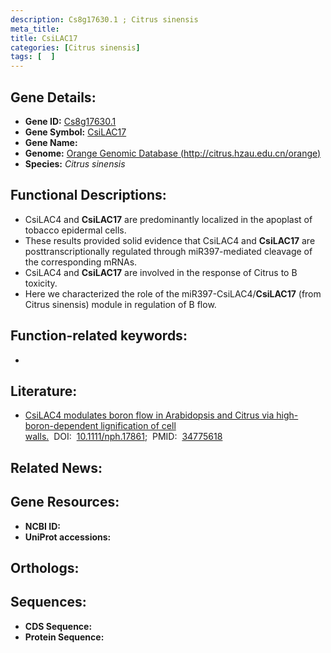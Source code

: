 ```yaml
---
description: Cs8g17630.1 ; Citrus sinensis
meta_title:
title: CsiLAC17
categories: [Citrus sinensis]
tags: [  ]
---
```


## Gene Details:
- **Gene ID:** [Cs8g17630.1]()
- **Gene Symbol:** <u>CsiLAC17</u>
- **Gene Name:** 
- **Genome:** [Orange Genomic Database (http://citrus.hzau.edu.cn/orange)]()
- **Species:** *Citrus sinensis*

## Functional Descriptions:
   - CsiLAC4 and **CsiLAC17** are predominantly localized in the apoplast of tobacco epidermal cells.
   - These results provided solid evidence that CsiLAC4 and **CsiLAC17** are posttranscriptionally regulated through miR397-mediated cleavage of the corresponding mRNAs.
   - CsiLAC4 and **CsiLAC17** are involved in the response of Citrus to B toxicity.
   - Here we characterized the role of the miR397-CsiLAC4/**CsiLAC17** (from Citrus sinensis) module in regulation of B flow.

## Function-related keywords:
   - [](/tags//)

## Literature:
   - [CsiLAC4 modulates boron flow in Arabidopsis and Citrus via high-boron-dependent lignification of cell walls.](https://doi.org/10.1111/nph.17861)&nbsp;&nbsp;DOI:&nbsp;&nbsp;[10.1111/nph.17861](https://doi.org/10.1111/nph.17861);&nbsp;&nbsp;PMID:&nbsp;&nbsp;[34775618](https://pubmed.ncbi.nlm.nih.gov/34775618/)

## Related News:

## Gene Resources:
- **NCBI ID:**  [](https://www.ncbi.nlm.nih.gov/gene/?term=)
- **UniProt accessions:**  [](https://www.uniprot.org/uniprotkb//entry)

## Orthologs:

## Sequences:
- **CDS Sequence:**
- **Protein Sequence:**
